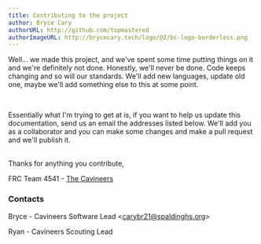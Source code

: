 ```yaml
---
title: Contributing to the project
author: Bryce Cary
authorURL: http://github.com/topmastered
authorImageURL: http://brycecary.tech/logo/@2/bc-logo-borderless.png
---
```


Well... we made this project, and we've spent some time putting things on it and we're definitely not done. Honestly, we'll never be done. Code keeps changing and so will our standards. We'll add new languages, update old one, maybe we'll <!--truncate--> add something else to this at some point.

<br/>

Essentially what I'm trying to get at is, if you want to help us update this documentation, send us an email the addresses listed below. We'll add you as a collaborator and you can make some changes and make a pull request and we'll publish it.

<br/>
Thanks for anything you contribute,

FRC Team 4541 - [The Cavineers](https://github.com/cavineers)

### Contacts

Bryce - Cavineers Software Lead <[carybr21@spaldinghs.org](mailto:carybr21@spaldinghs.org)>

Ryan - Cavineers Scouting Lead

